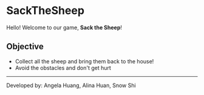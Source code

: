# SackTheSheep

Hello! Welcome to our game, **Sack the Sheep**!


## Objective

+ Collect all the sheep and bring them back to the house!
+ Avoid the obstacles and don't get hurt

---

Developed by: Angela Huang, Alina Huan, Snow Shi